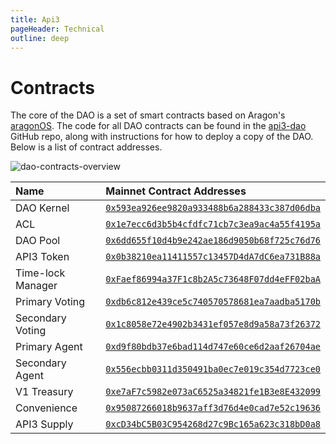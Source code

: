 ```yaml
---
title: Api3
pageHeader: Technical
outline: deep
---
```


<PageHeader/>

# Contracts

The core of the DAO is a set of smart contracts based on Aragon's
[aragonOS](https://github.com/aragon/aragonOS). The code for all DAO contracts
can be found in the [api3-dao](https://github.com/api3dao/api3-dao/) GitHub
repo, along with instructions for how to deploy a copy of the DAO. Below is a
list of contract addresses.

![dao-contracts-overview](/public/img/dao-contracts-overview.png)

| Name              | Mainnet Contract Addresses                                                                                                                                                            |
| :---------------- | :------------------------------------------------------------------------------------------------------------------------------------------------------------------------------------ |
| DAO Kernel        | [`0x593ea926ee9820a933488b6a288433c387d06dba`](https://etherscan.io/address/0x593ea926ee9820a933488b6a288433c387d06dba) <CopyIcon text="0x593ea926ee9820a933488b6a288433c387d06dba"/> |
| ACL               | [`0x1e7ecc6d3b5b4cfdfc71cb7c3ea9ac4a55f4195a`](https://etherscan.io/address/0x1e7ecc6d3b5b4cfdfc71cb7c3ea9ac4a55f4195a) <CopyIcon text="0x1e7ecc6d3b5b4cfdfc71cb7c3ea9ac4a55f4195a"/> |
| DAO Pool          | [`0x6dd655f10d4b9e242ae186d9050b68f725c76d76`](https://etherscan.io/address/0x6dd655f10d4b9e242ae186d9050b68f725c76d76) <CopyIcon text="0x6dd655f10d4b9e242ae186d9050b68f725c76d76"/> |
| API3 Token        | [`0x0b38210ea11411557c13457D4dA7dC6ea731B88a`](https://etherscan.io/address/0x0b38210ea11411557c13457D4dA7dC6ea731B88a) <CopyIcon text="0x0b38210ea11411557c13457D4dA7dC6ea731B88a"/> |
| Time-lock Manager | [`0xFaef86994a37F1c8b2A5c73648F07dd4eFF02baA`](https://etherscan.io/address/0xFaef86994a37F1c8b2A5c73648F07dd4eFF02baA) <CopyIcon text="0xFaef86994a37F1c8b2A5c73648F07dd4eFF02baA"/> |
| Primary Voting    | [`0xdb6c812e439ce5c740570578681ea7aadba5170b`](https://etherscan.io/address/0xdb6c812e439ce5c740570578681ea7aadba5170b) <CopyIcon text="0xdb6c812e439ce5c740570578681ea7aadba5170b"/> |
| Secondary Voting  | [`0x1c8058e72e4902b3431ef057e8d9a58a73f26372`](https://etherscan.io/address/0x1c8058e72e4902b3431ef057e8d9a58a73f26372) <CopyIcon text="0x1c8058e72e4902b3431ef057e8d9a58a73f26372"/> |
| Primary Agent     | [`0xd9f80bdb37e6bad114d747e60ce6d2aaf26704ae`](https://etherscan.io/address/0xd9f80bdb37e6bad114d747e60ce6d2aaf26704ae) <CopyIcon text="0xd9f80bdb37e6bad114d747e60ce6d2aaf26704ae"/> |
| Secondary Agent   | [`0x556ecbb0311d350491ba0ec7e019c354d7723ce0`](https://etherscan.io/address/0x556ecbb0311d350491ba0ec7e019c354d7723ce0) <CopyIcon text="0x556ecbb0311d350491ba0ec7e019c354d7723ce0"/> |
| V1 Treasury       | [`0xe7aF7c5982e073aC6525a34821fe1B3e8E432099`](https://etherscan.io/address/0xe7aF7c5982e073aC6525a34821fe1B3e8E432099) <CopyIcon text="0xe7aF7c5982e073aC6525a34821fe1B3e8E432099"/> |
| Convenience       | [`0x95087266018b9637aff3d76d4e0cad7e52c19636`](https://etherscan.io/address/0x95087266018b9637aff3d76d4e0cad7e52c19636) <CopyIcon text="0x95087266018b9637aff3d76d4e0cad7e52c19636"/> |
| API3 Supply       | [`0xcD34bC5B03C954268d27c9Bc165a623c318bD0a8`](https://etherscan.io/address/0xcD34bC5B03C954268d27c9Bc165a623c318bD0a8) <CopyIcon text="0xcD34bC5B03C954268d27c9Bc165a623c318bD0a8"/> |

<!-- Add mainnet addresses to this list -->
<!-- Add the main DAO contract to this list -->
